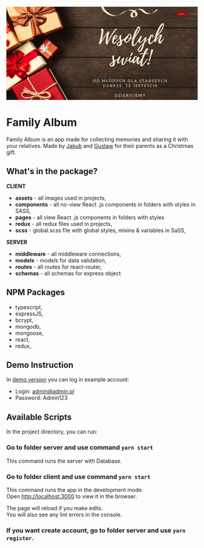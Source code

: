 ![Family Album](https://github.com/jatanski/family-album/blob/deployPortfolio/main-photo.JPG)

# Family Album

Family Album is an app made for collecting memories and sharing it with your relatives. Made by [Jakub](https://github.com/jatanski) and [Gustaw](https://github.com/gustawTanski) for their parents as a Christmas gift.

## What's in the package?

**CLIENT**

- **assets** - all images used in projects,
- **components** - all no-view React .js components in folders with styles in SASS,
- **pages** - all view React .js components in folders with styles
- **redux** - all redux files used in projects,
- **scss** - global.scss file with global styles, mixins & variables in SaSS,

**SERVER**

- **middleware** - all middleware connections,
- **models** - models for data validation,
- **routes** - all routes for react-router,
- **schemas** - all schemas for express object

## NPM Packages

- typescript,
- expressJS,
- bcrypt,
- mongodb,
- mongoose,
- react,
- redux,

## Demo Instruction

In [demo version](http://family-album.surge.sh/) you can log in example account:

- Login: admin@admin.pl
- Password: Admin123

## Available Scripts

In the project directory, you can run:

### Go to folder server and use command `yarn start`

This command runs the server with Database.

### Go to folder client and use command `yarn start`

This command runs the app in the development mode.<br>
Open [http://localhost:3000](http://localhost:3000) to view it in the browser.

The page will reload if you make edits.<br>
You will also see any lint errors in the console.

### If you want create account, go to folder server and use `yarn register`.
